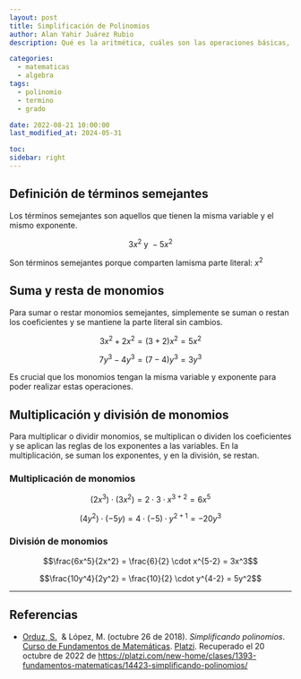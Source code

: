 ```yaml
---
layout: post
title: Simplificación de Polinomios
author: Alan Yahir Juárez Rubio
description: Qué es la aritmética, cuáles son las operaciones básicas, sus propiedas y símbolos

categories:
  - matematicas
  - algebra
tags:
  - polinomio
  - termino
  - grado

date: 2022-08-21 10:00:00
last_modified_at: 2024-05-31

toc:
sidebar: right
---
```


## Definición de términos semejantes

Los términos semejantes son aquellos que tienen la misma variable y el mismo exponente.

$$3x^2 \text{ y } -5x^2$$

Son términos semejantes porque comparten lamisma parte literal: $x^2$

## Suma y resta de monomios

Para sumar o restar monomios semejantes, simplemente se suman o restan los
coeficientes y se mantiene la parte literal sin cambios.

$$3x^2 + 2x^2 = (3 + 2)x^2 = 5x^2$$

$$7y^3 - 4y^3 = (7 - 4)y^3 = 3y^3$$

Es crucial que los monomios tengan la misma variable y exponente para poder
realizar estas operaciones.

## Multiplicación y división de monomios

Para multiplicar o dividir monomios, se multiplican o dividen los coeficientes
y se aplican las reglas de los exponentes a las variables. En la
multiplicación, se suman los exponentes, y en la división, se restan.

### Multiplicación de monomios

$$(2x^3) \cdot (3x^2) = 2 \cdot 3 \cdot x^{3+2} = 6x^5$$

$$(4y^2) \cdot (-5y) = 4 \cdot (-5) \cdot y^{2+1} = -20y^3$$

### División de monomios

$$\frac{6x^5}{2x^2} = \frac{6}{2} \cdot x^{5-2} = 3x^3$$

$$\frac{10y^4}{2y^2} = \frac{10}{2} \cdot y^{4-2} = 5y^2$$

<div style="page-break-after: always;"></div>

---

## Referencias

- [Orduz, S.](https://platzi.com/profesores/sergio-orduz-240/)
   & López, M.
  (octubre 26 de 2018).
  _Simplificando polinomios_.
  [Curso de Fundamentos de Matemáticas](https://platzi.com/cursos/fundamentos-matematicas/).
  [Platzi](https://platzi.com/).
  Recuperado el 20 octubre de 2022 de
  <https://platzi.com/new-home/clases/1393-fundamentos-matematicas/14423-simplificando-polinomios/>
